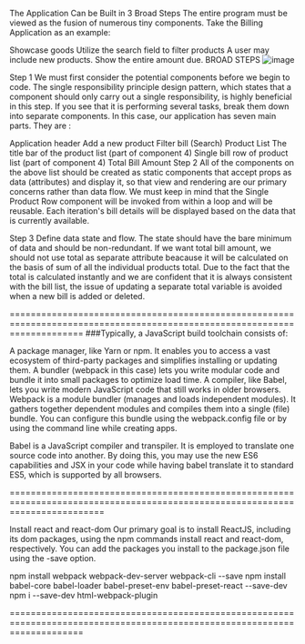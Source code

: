
The Application Can be Built in 3 Broad Steps
The entire program must be viewed as the fusion of numerous tiny components. Take the Billing Application as an example:

Showcase goods
Utilize the search field to filter products
A user may include new products.
Show the entire amount due.
BROAD STEPS
![image](https://github.com/saikrishnaKrish/ReactWithJavascript/assets/82278675/8db8caf6-507d-415b-b192-35f457843bc7)

Step 1
We must first consider the potential components before we begin to code. The single responsibility principle design pattern, which states that a component should only carry out a single responsibility, is highly beneficial in this step. If you see that it is performing several tasks, break them down into separate components. In this case, our application has seven main parts. They are :

Application header
Add a new product
Filter bill (Search)
Product List
The title bar of the product list (part of component 4)
Single bill row of product list (part of component 4)
Total Bill Amount
Step 2
All of the components on the above list should be created as static components that accept props as data (attributes) and display it, so that view and rendering are our primary concerns rather than data flow. We must keep in mind that the Single Product Row component will be invoked from within a loop and will be reusable. Each iteration's bill details will be displayed based on the data that is currently available.

Step 3
Define data state and flow. The state should have the bare minimum of data and should be non-redundant. If we want total bill amount, we should not use total as separate attribute beacause it will be calculated on the basis of sum of all the individual products total. Due to the fact that the total is calculated instantly and we are confident that it is always consistent with the bill list, the issue of updating a separate total variable is avoided when a new bill is added or deleted.


==========================================================================================================================
###Typically, a JavaScript build toolchain consists of:

A package manager, like Yarn or npm. It enables you to access a vast ecosystem of third-party packages and simplifies installing or updating them.
A bundler (webpack in this case) lets you write modular code and bundle it into small packages to optimize load time.
A compiler, like Babel, lets you write modern JavaScript code that still works in older browsers.
Webpack is a module bundler (manages and loads independent modules). It gathers together dependent modules and compiles them into a single (file) bundle. You can configure this bundle using the webpack.config file or by using the command line while creating apps.

Babel is a JavaScript compiler and transpiler. It is employed to translate one source code into another. By doing this, you may use the new ES6 capabilities and JSX in your code while having babel translate it to standard ES5, which is supported by all browsers.


==============================================================================================================================

Install react and react-dom Our primary goal is to install ReactJS, including its dom packages, using the npm commands install react and react-dom, respectively. You can add the packages you install to the package.json file using the -save option.

npm install webpack webpack-dev-server webpack-cli --save
npm install babel-core babel-loader babel-preset-env babel-preset-react  --save-dev
npm i --save-dev html-webpack-plugin

==========================================================================================================================
